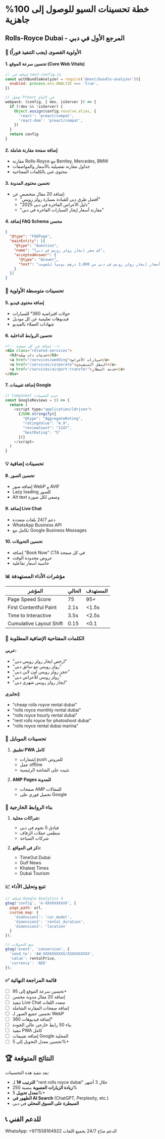 # خطة تحسينات السيو للوصول إلى 100% جاهزية
## Rolls-Royce Dubai - المرجع الأول في دبي

### 🎯 الأولوية القصوى (يجب التنفيذ فوراً)

#### 1. تحسين سرعة الموقع (Core Web Vitals)
```javascript
// إضافة في next.config.js
const withBundleAnalyzer = require('@next/bundle-analyzer')({
  enabled: process.env.ANALYZE === 'true',
})

// تفعيل Preact في الإنتاج
webpack: (config, { dev, isServer }) => {
  if (!dev && !isServer) {
    Object.assign(config.resolve.alias, {
      'react': 'preact/compat',
      'react-dom': 'preact/compat',
    })
  }
  return config
}
```

#### 2. إضافة صفحة مقارنة شاملة
- مقارنة Rolls-Royce مع Bentley, Mercedes, BMW
- جداول مقارنة تفصيلية بالأسعار والمواصفات
- محتوى غني بالكلمات المفتاحية

#### 3. تحسين محتوى المدونة
- إضافة 20 مقال متخصص عن:
  - "أفضل طرق دبي للقيادة بسيارة رولز رويس"
  - "دليل الأعراس الفاخرة في دبي 2025"
  - "مقارنة أسعار إيجار السيارات الفاخرة في دبي"

#### 4. إضافة FAQ Schema محسن
```json
{
  "@type": "FAQPage",
  "mainEntity": [{
    "@type": "Question",
    "name": "كم سعر إيجار رولز رويس في دبي؟",
    "acceptedAnswer": {
      "@type": "Answer",
      "text": "تبدأ أسعار إيجار رولز رويس في دبي من 3,800 درهم يومياً للغوست..."
    }
  }]
}
```

### 🚀 تحسينات متوسطة الأولوية

#### 5. إضافة محتوى فيديو
- جولات افتراضية 360° للسيارات
- فيديوهات تعليمية عن كل موديل
- شهادات العملاء بالفيديو

#### 6. تحسين الروابط الداخلية
```html
<!-- إضافة في كل صفحة -->
<div class="related-services">
  <h3>خدمات ذات صلة</h3>
  <a href="/services/wedding">سيارات الأعراس</a>
  <a href="/services/corporate">النقل التنفيذي</a>
  <a href="/services/airport-transfer">خدمة المطار</a>
</div>
```

#### 7. إضافة تقييمات Google
```javascript
// Component جديد للتقييمات
const GoogleReviews = () => {
  return (
    <script type="application/ld+json">
      {JSON.stringify({
        "@type": "AggregateRating",
        "ratingValue": "4.9",
        "reviewCount": "1247",
        "bestRating": "5"
      })}
    </script>
  )
}
```

### 💡 تحسينات إضافية

#### 8. تحسين الصور
- إضافة صور WebP و AVIF
- Lazy loading للصور
- Alt text وصفي لكل صورة

#### 9. إضافة Live Chat
- دعم 24/7 بلغات متعددة
- WhatsApp Business API
- تكامل مع Google Business Messages

#### 10. تحسين التحويلات
- إضافة "Book Now" CTA في كل صفحة
- عروض محدودة الوقت
- حاسبة أسعار تفاعلية

### 📊 مؤشرات الأداء المستهدفة

| المؤشر | الحالي | المستهدف |
|--------|--------|----------|
| Page Speed Score | 75 | 95+ |
| First Contentful Paint | 2.1s | <1.5s |
| Time to Interactive | 3.5s | <2.5s |
| Cumulative Layout Shift | 0.15 | <0.1 |

### 🎯 الكلمات المفتاحية الإضافية المطلوبة

#### عربي:
- "ارخص ايجار رولز رويس دبي"
- "رولز رويس مع سائق دبي"
- "حجز رولز رويس اون لاين دبي"
- "رولز رويس للاعراس دبي"
- "ايجار رولز رويس شهري دبي"

#### إنجليزي:
- "cheap rolls royce rental dubai"
- "rolls royce monthly rental dubai"
- "rolls royce hourly rental dubai"
- "rent rolls royce for photoshoot dubai"
- "rolls royce rental dubai marina"

### 📱 تحسينات الموبايل

1. **تطبيق PWA كامل**
   - إشعارات push للعروض
   - عمل offline
   - تثبيت على الشاشة الرئيسية

2. **AMP Pages للمدونة**
   - صفحات AMP للمقالات
   - تحميل فوري على Google

### 🔗 بناء الروابط الخارجية

1. **شراكات محلية:**
   - فنادق 5 نجوم في دبي
   - منظمي حفلات الزفاف
   - شركات السياحة

2. **ذكر في المواقع:**
   - TimeOut Dubai
   - Gulf News
   - Khaleej Times
   - Dubai Tourism

### 📈 تتبع وتحليل الأداء

```javascript
// إضافة Google Analytics 4
gtag('config', 'G-XXXXXXXXXX', {
  page_path: url,
  custom_map: {
    'dimension1': 'car_model',
    'dimension2': 'rental_duration',
    'dimension3': 'location'
  }
});

// تتبع التحويلات
gtag('event', 'conversion', {
  'send_to': 'AW-XXXXXXXXXX/XXXXXXXXXX',
  'value': rentalPrice,
  'currency': 'AED'
});
```

### ✅ قائمة المراجعة النهائية

- [ ] تحسين سرعة الموقع إلى 95+
- [ ] إضافة 20 مقال مدونة محسن
- [ ] تنفيذ Live Chat متعدد اللغات
- [ ] إضافة صفحات المقارنة الشاملة
- [ ] تحسين جميع الصور لـ WebP
- [ ] إضافة فيديوهات 360°
- [ ] بناء 50 رابط خارجي عالي الجودة
- [ ] تنفيذ PWA كامل
- [ ] إضافة تقييمات Google المحلية
- [ ] تحسين معدل التحويل إلى 5%+

## 🏆 النتائج المتوقعة

بعد تنفيذ هذه التحسينات:
- **الترتيب #1** لـ "rent rolls royce dubai" خلال 3 أشهر
- **زيادة الزيارات العضوية** بنسبة 250%
- **معدل تحويل** 5%+ 
- **الظهور في AI Search** (ChatGPT, Perplexity, etc.)
- **السيطرة على السوق المحلي** في دبي

## 📞 للدعم الفني
WhatsApp: +971558164922
الدعم متاح 24/7 بجميع اللغات